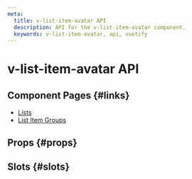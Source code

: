 ```yaml
---
meta:
  title: v-list-item-avatar API
  description: API for the v-list-item-avatar component.
  keywords: v-list-item-avatar, api, vuetify
---
```


# v-list-item-avatar API

<entry-ad />

## Component Pages {#links}

- [Lists](components/lists)
- [List Item Groups](components/list-item-groups)

## Props {#props}

<api-section name="v-list-item-avatar" section="props" />

## Slots {#slots}

<api-section name="v-list-item-avatar" section="slots" />

<backmatter />
